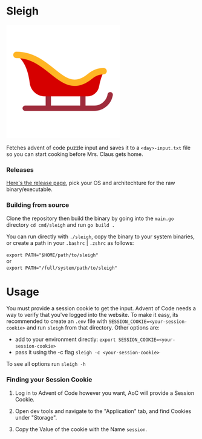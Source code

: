 # Sleigh

![icon of a sleigh](./assets/sleigh.png "Sleigh")

Fetches advent of code puzzle input and saves it to a `<day>-input.txt` file so you can start
cooking before Mrs. Claus gets home.

### Releases

[Here's the release page](https://github.com/jacktrusler/sleigh/releases), pick your OS and
architechture for the raw binary/executable. 

### Building from source

Clone the repository then build the binary by going into the `main.go` directory `cd cmd/sleigh` and
run `go build .` 

You can run directly with `./sleigh`, copy the binary to your system binaries, or create a path in
your `.bashrc` | `.zshrc` as follows: 

`export PATH="$HOME/path/to/sleigh"`  
or  
`export PATH="/full/system/path/to/sleigh"`  

# Usage

You must provide a session cookie to get the input. Advent of Code needs a way to verify that you've
logged into the website. To make it easy, its recommended to create an `.env` file with
`SESSION_COOKIE=<your-session-cookie>` and run `sleigh` from that directory. Other options are:

- add to your environment directly: `export SESSION_COOKIE=<your-session-cookie>`  
- pass it using the -c flag `sleigh -c <your-session-cookie>`  

To see all options run `sleigh -h`

### Finding your Session Cookie

1. Log in to Advent of Code however you want, AoC will provide a Session Cookie.

2. Open dev tools and navigate to the "Application" tab, and find Cookies under "Storage".

3. Copy the Value of the cookie with the Name `session`.
